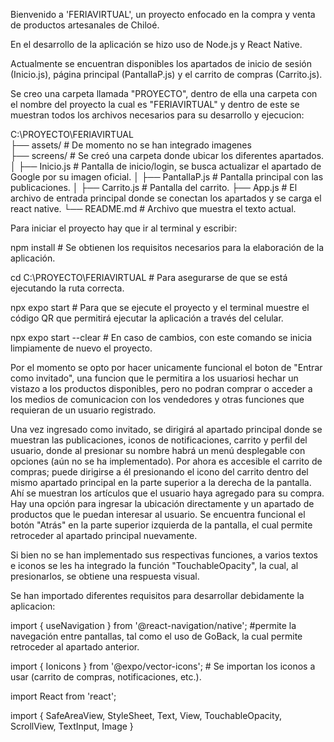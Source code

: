 Bienvenido a 'FERIAVIRTUAL', un proyecto enfocado en la compra y venta de productos artesanales de Chiloé.

En el desarrollo de la aplicación se hizo uso de Node.js y React Native.

Actualmente se encuentran disponibles los apartados de inicio de sesión (Inicio.js), página principal (PantallaP.js) y el carrito de compras (Carrito.js).

Se creo una carpeta llamada "PROYECTO", dentro de ella una carpeta con el nombre del proyecto la cual es "FERIAVIRTUAL" y dentro de este se muestran todos los archivos necesarios para su desarrollo y ejecucion:

C:\PROYECTO\FERIAVIRTUAL             
├── assets/                   # De momento no se han integrado imagenes          
├── screens/                  # Se creó una carpeta donde ubicar los diferentes apartados.
│   ├── Inicio.js             # Pantalla de inicio/login, se busca actualizar el apartado de Google por su imagen oficial.
│   ├── PantallaP.js          # Pantalla principal con las publicaciones.
│   ├── Carrito.js            # Pantalla del carrito.
├── App.js                    # El archivo de entrada principal donde se conectan los apartados y se carga el react native.
└── README.md                 # Archivo que muestra el texto actual.

Para iniciar el proyecto hay que ir al terminal y escribir:

npm install # Se obtienen los requisitos necesarios para la elaboración de la aplicación.

cd C:\PROYECTO\FERIAVIRTUAL # Para asegurarse de que se está ejecutando la ruta correcta.

npx expo start # Para que se ejecute el proyecto y el terminal muestre el código QR que permitirá ejecutar la aplicación a través del celular.

npx expo start --clear # En caso de cambios, con este comando se inicia limpiamente de nuevo el proyecto.


Por el momento se opto por hacer unicamente funcional el boton de "Entrar como invitado", una funcion que le permitira a los usuariosi hechar un vistazo a los productos disponibles, pero no podran comprar o acceder a los medios de comunicacion con los vendedores y otras funciones que requieran de un usuario registrado.

Una vez ingresado como invitado, se dirigirá al apartado principal donde se muestran las publicaciones, iconos de notificaciones, carrito y perfil del usuario, donde al presionar su nombre habrá un menú desplegable con opciones (aún no se ha implementado). Por ahora es accesible el carrito de compras; puede dirigirse a él presionando el icono del carrito dentro del mismo apartado principal en la parte superior a la derecha de la pantalla. Ahí se muestran los artículos que el usuario haya agregado para su compra. Hay una opción para ingresar la ubicación directamente y un apartado de productos que le puedan interesar al usuario. Se encuentra funcional el botón "Atrás" en la parte superior izquierda de la pantalla, el cual permite retroceder al apartado principal nuevamente.

Si bien no se han implementado sus respectivas funciones, a varios textos e iconos se les ha integrado la función "TouchableOpacity", la cual, al presionarlos, se obtiene una respuesta visual.

Se han importado diferentes requisitos para desarrollar debidamente la aplicacion:

import { useNavigation } from '@react-navigation/native'; #permite la navegación entre pantallas, tal como el uso de GoBack, la cual permite retroceder al apartado anterior.

import { Ionicons } from '@expo/vector-icons'; # Se importan los iconos a usar (carrito de compras, notificaciones, etc.).

import React from 'react'; 

import {
  SafeAreaView,
  StyleSheet,
  Text,
  View,
  TouchableOpacity,
  ScrollView,
  TextInput,
  Image
}

